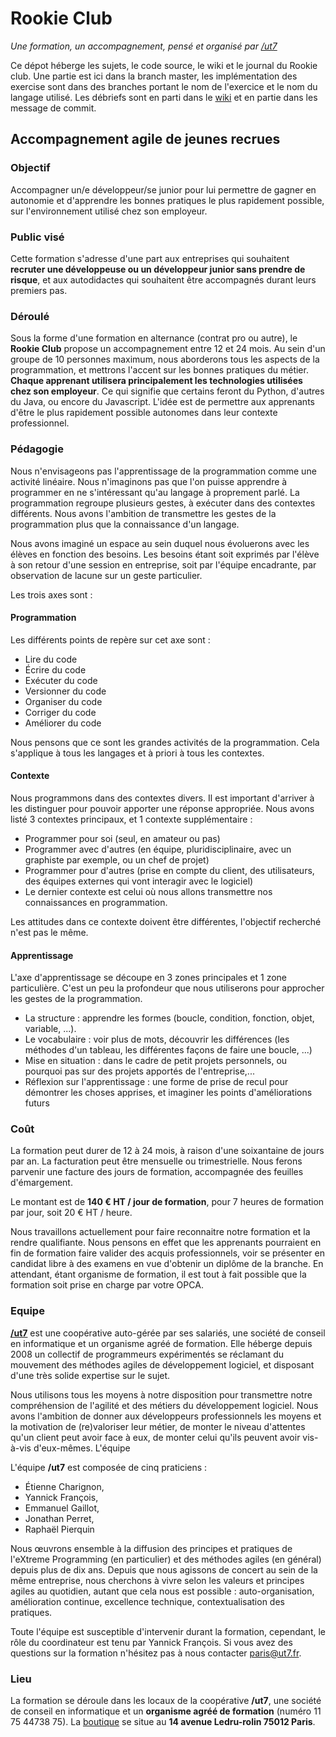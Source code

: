 # Rookie Club

_Une formation, un accompagnement, pensé et organisé par [/ut7](http://ut7.fr)_

Ce dépot héberge les sujets, le code source, le wiki et le journal du Rookie
club. Une partie est ici dans la branch master, les implémentation des exercise
sont dans des branches portant le nom de l'exercice et le nom du langage
utilisé. Les débriefs sont en parti dans le
[wiki](https://github.com/ut7/rookie-club/wiki) et en partie dans les message
de commit.


## Accompagnement agile de jeunes recrues

### Objectif

Accompagner un/e développeur/se junior pour lui permettre de gagner en
autonomie et d'apprendre les bonnes pratiques le plus rapidement possible, sur
l'environnement utilisé chez son employeur.


### Public visé

Cette formation s'adresse d'une part aux entreprises qui souhaitent **recruter
une développeuse ou un développeur junior sans prendre de risque**, et aux
autodidactes qui souhaitent être accompagnés durant leurs premiers pas.


### Déroulé

Sous la forme d'une formation en alternance (contrat pro ou autre), le **Rookie
Club** propose un accompagnement entre 12 et 24 mois. Au sein d'un groupe de 10
personnes maximum, nous aborderons tous les aspects de la programmation, et
mettrons l'accent sur les bonnes pratiques du métier.  **Chaque apprenant
utilisera principalement les technologies utilisées chez son employeur**. Ce
qui signifie que certains feront du Python, d'autres du Java, ou encore du
Javascript.  L'idée est de permettre aux apprenants d'être le plus rapidement
possible autonomes dans leur contexte professionnel.


### Pédagogie

Nous n'envisageons pas l'apprentissage de la programmation comme une activité
linéaire. Nous n'imaginons pas que l'on puisse apprendre à programmer en ne
s'intéressant qu'au langage à proprement parlé. La programmation regroupe
plusieurs gestes, à exécuter dans des contextes différents. Nous avons
l'ambition de transmettre les gestes de la programmation plus que la
connaissance d'un langage.

Nous avons imaginé un espace au sein duquel nous évoluerons avec les élèves en
fonction des besoins. Les besoins étant soit exprimés par l'élève à son retour
d'une session en entreprise, soit par l'équipe encadrante, par observation de
lacune sur un geste particulier.

Les trois axes sont :

#### Programmation

Les différents points de repère sur cet axe sont :

* Lire du code
* Écrire du code
* Exécuter du code
* Versionner du code
* Organiser du code
* Corriger du code
* Améliorer du code

Nous pensons que ce sont les grandes activités de la programmation. Cela
s'applique à tous les langages et à priori à tous les contextes.


#### Contexte

Nous programmons dans des contextes divers. Il est important d'arriver à les
distinguer pour pouvoir apporter une réponse appropriée. Nous avons listé 3
contextes principaux, et 1 contexte supplémentaire :

* Programmer pour soi (seul, en amateur ou pas)
* Programmer avec d'autres (en équipe, pluridisciplinaire, avec un graphiste
  par exemple, ou un chef de projet)
* Programmer pour d'autres (prise en compte du client, des utilisateurs, des
  équipes externes qui vont interagir avec le logiciel)
* Le dernier contexte est celui où nous allons transmettre nos connaissances en
  programmation.

Les attitudes dans ce contexte doivent être différentes, l'objectif recherché
n'est pas le même.


#### Apprentissage

L'axe d'apprentissage se découpe en 3 zones principales et 1 zone particulière.
C'est un peu la profondeur que nous utiliserons pour approcher les gestes de la
programmation.


* La structure : apprendre les formes (boucle, condition, fonction, objet,
  variable, ...).
* Le vocabulaire : voir plus de mots, découvrir les différences (les méthodes
  d'un tableau, les différentes façons de faire une boucle, ...)
* Mise en situation : dans le cadre de petit projets personnels, ou pourquoi
  pas sur des projets apportés de l'entreprise,...
* Réflexion sur l'apprentissage : une forme de prise de recul pour démontrer
  les choses apprises, et imaginer les points d'améliorations futurs



### Coût

La formation peut durer de 12 à 24 mois, à raison d'une soixantaine de jours
par an. La facturation peut être mensuelle ou trimestrielle. Nous ferons
parvenir une facture des jours de formation, accompagnée des feuilles
d'émargement.

Le montant est de **140 € HT / jour de formation**, pour 7 heures de formation
par jour, soit 20 € HT / heure.

Nous travaillons actuellement pour faire reconnaitre notre formation et la
rendre qualifiante. Nous pensons en effet que les apprenants pourraient en fin
de formation faire valider des acquis professionnels, voir se présenter en
candidat libre à des examens en vue d'obtenir un diplôme de la branche. En
attendant, étant organisme de formation, il est tout à fait possible que la
formation soit prise en charge par votre OPCA.



### Equipe

[**/ut7**](http://ut7.fr) est une coopérative auto-gérée par ses salariés, une
société de conseil en informatique et un organisme agréé de formation. Elle
héberge depuis 2008 un collectif de programmeurs expérimentés se réclamant du
mouvement des méthodes agiles de développement logiciel, et disposant d'une
très solide expertise sur le sujet.

Nous utilisons tous les moyens à notre disposition pour transmettre notre
compréhension de l'agilité et des métiers du développement logiciel. Nous avons
l'ambition de donner aux développeurs professionnels les moyens et la
motivation de (re)valoriser leur métier, de monter le niveau d'attentes qu'un
client peut avoir face à eux, de monter celui qu'ils peuvent avoir vis-à-vis
d'eux-mêmes.  L'équipe

L'équipe **/ut7** est composée de cinq praticiens :

* Étienne Charignon,
* Yannick François,
* Emmanuel Gaillot,
* Jonathan Perret,
* Raphaël Pierquin

Nous œuvrons ensemble à la diffusion des principes et pratiques de l'eXtreme
Programming (en particulier) et des méthodes agiles (en général) depuis plus de
dix ans. Depuis que nous agissons de concert au sein de la même entreprise,
nous cherchons à vivre selon les valeurs et principes agiles au quotidien,
autant que cela nous est possible : auto-organisation, amélioration continue,
excellence technique, contextualisation des pratiques.


Toute l'équipe est susceptible d'intervenir durant la formation, cependant, le
rôle du coordinateur est tenu par Yannick François. Si vous avez des questions
sur la formation n'hésitez pas à nous contacter
[paris@ut7.fr](mailto:paris@ut7.fr).


### Lieu

La formation se déroule dans les locaux de la coopérative **/ut7**, une société
de conseil en informatique et un **organisme agréé de formation** (numéro 11 75
44738 75). La
[boutique](http://ut7.fr/blog/2016/06/02/passe-a-la-boutique.html) se situe au
**14 avenue Ledru-rolin 75012 Paris**.

